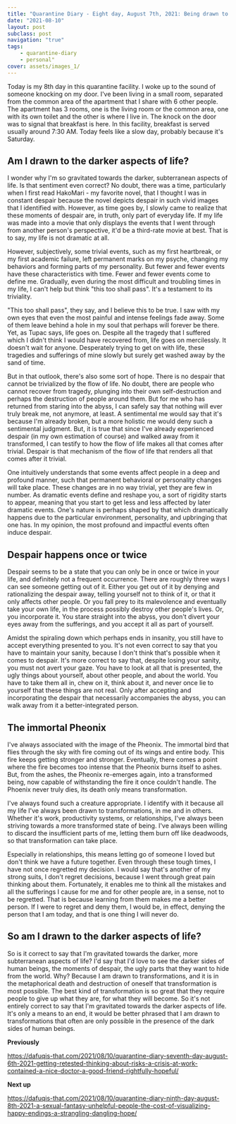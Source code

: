 ```yaml
---
title: "Quarantine Diary - Eight day, August 7th, 2021: Being drawn to the darker aspects of life, despair happens once or twice, the immortal Pheonix"
date: "2021-08-10"
layout: post
subclass: post
navigation: "true"
tags:
    - quarantine-diary
    - personal"
cover: assets/images_1/
---
```


Today is my 8th day in this quarantine facility. I woke up to the sound of someone knocking on my door. I've been living in a small room, separated from the common area of the apartment that I share with 6 other people. The apartment has 3 rooms, one is the living room or the common area, one with its own toilet and the other is where I live in. The knock on the door was to signal that breakfast is here. In this facility, breakfast is served usually around 7:30 AM. Today feels like a slow day, probably because it's Saturday.

## Am I drawn to the darker aspects of life?

I wonder why I'm so gravitated towards the darker, subterranean aspects of life. Is that sentiment even correct? No doubt, there was a time, particularly when I first read HakoMari - my favorite novel, that I thought I was in constant despair because the novel depicts despair in such vivid images that I identified with. However, as time goes by, I slowly came to realize that these moments of despair are, in truth, only part of everyday life. If my life was made into a movie that only displays the events that I went through from another person's perspective, it'd be a third-rate movie at best. That is to say, my life is not dramatic at all.

However, subjectively, some trivial events, such as my first heartbreak, or my first academic failure, left permanent marks on my psyche, changing my behaviors and forming parts of my personality. But fewer and fewer events have these characteristics with time. Fewer and fewer events come to define me. Gradually, even during the most difficult and troubling times in my life, I can't help but think "this too shall pass". It's a testament to its triviality.

"This too shall pass", they say, and I believe this to be true. I saw with my own eyes that even the most painful and intense feelings fade away. Some of them leave behind a hole in my soul that perhaps will forever be there. Yet, as Tupac says, life goes on. Despite all the tragedy that I suffered which I didn't think I would have recovered from, life goes on mercilessly. It doesn't wait for anyone. Desperately trying to get on with life, these tragedies and sufferings of mine slowly but surely get washed away by the sand of time.

But in that outlook, there's also some sort of hope. There is no despair that cannot be trivialized by the flow of life. No doubt, there are people who cannot recover from tragedy, plunging into their own self-destruction and perhaps the destruction of people around them. But for me who has returned from staring into the abyss, I can safely say that nothing will ever truly break me, not anymore, at least. A sentimental me would say that it's because I'm already broken, but a more holistic me would deny such a sentimental judgment. But, it is true that since I've already experienced despair (in my own estimation of course) and walked away from it transformed, I can testify to how the flow of life makes all that comes after trivial. Despair is that mechanism of the flow of life that renders all that comes after it trivial.

One intuitively understands that some events affect people in a deep and profound manner, such that permanent behavioral or personality changes will take place. These changes are in no way trivial, yet they are few in number. As dramatic events define and reshape you, a sort of rigidity starts to appear, meaning that you start to get less and less affected by later dramatic events. One's nature is perhaps shaped by that which dramatically happens due to the particular environment, personality, and upbringing that one has. In my opinion, the most profound and impactful events often induce despair.

## Despair happens once or twice

Despair seems to be a state that you can only be in once or twice in your life, and definitely not a frequent occurrence. There are roughly three ways I can see someone getting out of it. Either you get out of it by denying and rationalizing the despair away, telling yourself not to think of it, or that it only affects other people. Or you fall prey to its malevolence and eventually take your own life, in the process possibly destroy other people's lives. Or, you incorporate it. You stare straight into the abyss, you don't divert your eyes away from the sufferings, and you accept it all as part of yourself.

Amidst the spiraling down which perhaps ends in insanity, you still have to accept everything presented to you. It's not even correct to say that you have to maintain your sanity, because I don't think that's possible when it comes to despair. It's more correct to say that, despite losing your sanity, you must not avert your gaze. You have to look at all that is presented, the ugly things about yourself, about other people, and about the world. You have to take them all in, chew on it, think about it, and never once lie to yourself that these things are not real. Only after accepting and incorporating the despair that necessarily accompanies the abyss, you can walk away from it a better-integrated person.

## The immortal Pheonix

I've always associated with the image of the Pheonix. The immortal bird that flies through the sky with fire coming out of its wings and entire body. This fire keeps getting stronger and stronger. Eventually, there comes a point where the fire becomes too intense that the Pheonix burns itself to ashes. But, from the ashes, the Pheonix re-emerges again, into a transformed being, now capable of withstanding the fire it once couldn't handle. The Phoenix never truly dies, its death only means transformation.

I've always found such a creature appropriate. I identify with it because all my life I've always been drawn to transformations, in me and in others. Whether it's work, productivity systems, or relationships, I've always been striving towards a more transformed state of being. I've always been willing to discard the insufficient parts of me, letting them burn off like deadwoods, so that transformation can take place.

Especially in relationships, this means letting go of someone I loved but don't think we have a future together. Even through these tough times, I have not once regretted my decision. I would say that's another of my strong suits, I don't regret decisions, because I went through great pain thinking about them. Fortunately, it enables me to think all the mistakes and all the sufferings I cause for me and for other people are, in a sense, not to be regretted. That is because learning from them makes me a better person. If I were to regret and deny them, I would be, in effect, denying the person that I am today, and that is one thing I will never do.

## So am I drawn to the darker aspects of life?

So is it correct to say that I'm gravitated towards the darker, more subterranean aspects of life? I'd say that I'd love to see the darker sides of human beings, the moments of despair, the ugly parts that they want to hide from the world. Why? Because I am drawn to transformations, and it is in the metaphorical death and destruction of oneself that transformation is most possible. The best kind of transformation is so great that they require people to give up what they are, for what they will become. So it's not entirely correct to say that I'm gravitated towards the darker aspects of life. It's only a means to an end, it would be better phrased that I am drawn to transformations that often are only possible in the presence of the dark sides of human beings.

**Previously**

https://dafuqis-that.com/2021/08/10/quarantine-diary-seventh-day-august-6th-2021-getting-retested-thinking-about-risks-a-crisis-at-work-contained-a-nice-doctor-a-good-friend-rightfully-hopeful/

**Next up**

https://dafuqis-that.com/2021/08/10/quarantine-diary-ninth-day-august-8th-2021-a-sexual-fantasy-unhelpful-people-the-cost-of-visualizing-happy-endings-a-strangling-dangling-hope/
